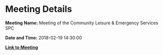# Meeting Details

**Meeting Name:** Meeting of the Community Leisure & Emergency Services SPC

**Date and Time:** 2018-02-19 14:30:00

**[Link to Meeting](https://www.limerick.ie/council/whats-on/meeting-community-leisure-emergency-services-spc-1)**
